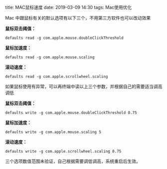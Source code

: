 title: MAC鼠标速度
date: 2019-03-09 14:30
tags: Mac使用优化


Mac 中跟鼠标有关的默认选项有以下三个，不用第三方软件也可以改动效果

**鼠标双击阈值：**
```
defaults read -g com.apple.mouse.doubleClickThreshold
```

**鼠标加速度：**
```
defaults read -g com.apple.mouse.scaling
```

**滚动速度：**
```
defaults read -g com.apple.scrollwheel.scaling
```

如果鼠标使用有异常，可以再终端中读以上三个参数，并根据自己的需要适当调高调低

**鼠标双击阈值：**
```
defaults write -g com.apple.mouse.doubleClickThreshold 0.75
```

**鼠标加速度：**
```
defaults write -g com.apple.mouse.scaling 5
```

**滚动速度：**
```
defaults write -g com.apple.scrollwheel.scaling 0.75
```

三个选项数值范围未验证，自己根据需要调低调高，系统重启后生效。
